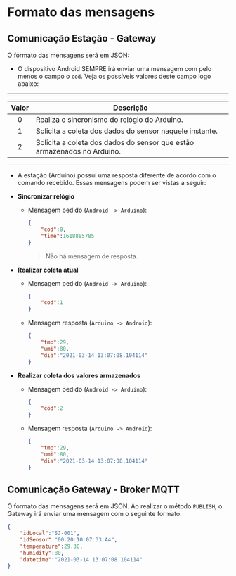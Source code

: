 # Formato das mensagens

## Comunicação Estação - Gateway

O formato das mensagens será em JSON:

- O dispositivo Android SEMPRE irá enviar uma mensagem com pelo menos o campo o `cod`. Veja os possíveis valores deste campo logo abaixo:

---

|Valor|Descrição|
|:-:|-|
|0|Realiza o sincronismo do relógio do Arduino.
|1|Solicita a coleta dos dados do sensor naquele instante. |
|2|Solicita a coleta dos dados do sensor que estão armazenados no Arduino. |

---

- A estação (Arduino) possui uma resposta diferente de acordo com o comando recebido. Essas mensagens podem ser vistas a seguir:

- **Sincronizar relógio**

    - Mensagem pedido (`Android -> Arduino`):

        ```json
        {
            "cod":0,
            "time":1618885785
        }
        ```
        > Não há mensagem de resposta.

- **Realizar coleta atual**

    - Mensagem pedido (`Android -> Arduino`):

        ```json
        {
            "cod":1
        }
        ```

    - Mensagem resposta (`Arduino -> Android`):

        ```json
        {
            "tmp":29,
            "umi":80, 
            "dia":"2021-03-14 13:07:08.104114"
        }
        ```

- **Realizar coleta dos valores armazenados**

    - Mensagem pedido (`Android -> Arduino`):

        ```json
        {
            "cod":2
        }
        ```

    - Mensagem resposta (`Arduino -> Android`):

        ```json
        {
            "tmp":29,
            "umi":80,
            "dia":"2021-03-14 13:07:08.104114"
        }
        ```

## Comunicação Gateway - Broker MQTT

O formato das mensagens será em JSON. Ao realizar o método `PUBLISH`, o Gateway irá enviar uma mensagem com o seguinte formato:

```json
{
    "idLocal":"SJ-001",
    "idSensor":"00:20:10:07:33:A4",
    "temperature":29.30,
    "humidity":80,
    "datetime":"2021-03-14 13:07:08.104114"
}
```